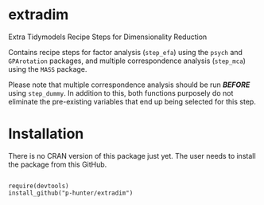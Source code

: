 # extradim
Extra Tidymodels Recipe Steps for Dimensionality Reduction

Contains recipe steps for factor analysis (`step_efa`) using the `psych` and `GPArotation` packages, and multiple correspondence analysis (`step_mca`) using the `MASS` package.

Please note that multiple correspondence analysis should be run <b><i> BEFORE </i></b> using `step_dummy`. 
In addition to this, both functions purposely do not eliminate the pre-existing variables that end up being selected for this step.


# Installation

There is no CRAN version of this package just yet. The user needs to install the package from this GitHub.

```{r}

require(devtools)
install_github("p-hunter/extradim")

```



